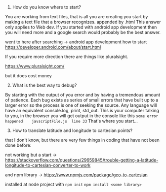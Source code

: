 1. How do you know where to start?

You are working from text files, that is all you are creating
you start by making a text file that a browser recognizes.
appended by .html   This answer only applies to Web dev.
If you started with android app development then you will
need more and a google search would probably be the best answer.

went to here after searching -> android app development how to start
https://developer.android.com/about/start.html

If you require more direction there are things like pluralsight.

https://www.pluralsight.com/

but it does cost money

2. What is the best way to debug?

By starting with the output of you error and by having a tremendous amount of patience.  Each bug exists as series of small errors that have built up to a larger error so the process is one of seeking the source.  Any language will have an equivalent console.log, print, std_out.  This is your computer talking to you, in the browser you will get output in the console like this `some error happened    javscriptFile.js  line 33`  That's where you start...

3. How to translate latitude and longitude to cartesian points?

that I don't know, but there are very few things in coding that have not been done before:

not working but a start ->
https://stackoverflow.com/questions/29659845/trouble-getting-a-latitude-longitude-to-cartesian-converter-to-work

and npm library ->
https://www.npmjs.com/package/geo-to-cartesian

installed at node project with
`npm init`
`npm install <some library>`
